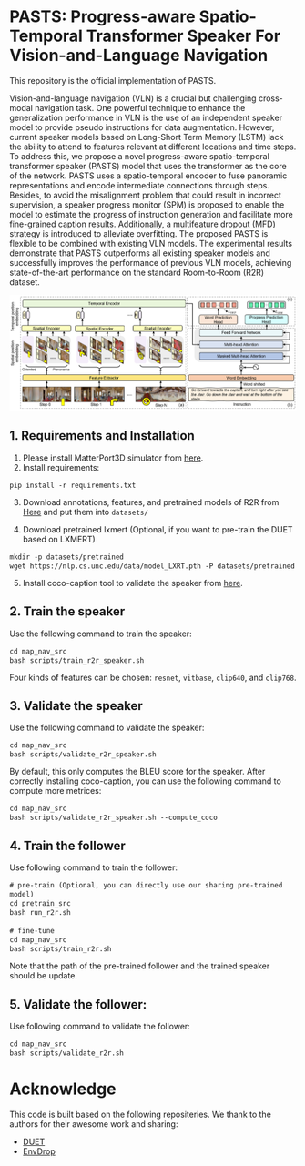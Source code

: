 # PASTS: Progress-aware Spatio-Temporal Transformer Speaker For Vision-and-Language Navigation

This repository is the official implementation of PASTS.

Vision-and-language navigation (VLN) is a crucial but challenging cross-modal navigation task. One powerful technique to enhance the generalization performance in VLN is the use of an independent speaker model to provide pseudo instructions for data augmentation. However, current speaker models based on Long-Short Term Memory (LSTM) lack the ability to attend to features relevant at different locations and time steps. To address this, we propose a novel progress-aware spatio-temporal transformer speaker (PASTS) model that uses the transformer as the core of the network. PASTS uses a spatio-temporal encoder to fuse panoramic representations and encode intermediate connections through steps. Besides, to avoid the misalignment problem that could result in incorrect supervision, a speaker progress monitor (SPM) is proposed to enable the model to estimate the progress of instruction generation and facilitate more fine-grained caption results. Additionally, a multifeature dropout (MFD) strategy is introduced to alleviate overfitting. The proposed PASTS is flexible to be combined with existing VLN models. The experimental results demonstrate that PASTS outperforms all existing speaker models and successfully improves the performance of previous VLN models, achieving state-of-the-art performance on the standard Room-to-Room (R2R) dataset.

![framework](imgs/Overview.png)


## 1. Requirements and Installation
1. Please install MatterPort3D simulator from [here](https://github.com/peteanderson80/Matterport3DSimulator).
2. Install requirements:
```setup
pip install -r requirements.txt
```
3. Download annotations, features, and pretrained models of R2R from [Here](https://www.dropbox.com/scl/fo/uu5npnqbffmvnstzn7v7n/h?dl=0&rlkey=on8tu0ii310zozf2simze9xt7) and put them into `datasets/`

4. Download pretrained lxmert (Optional, if you want to pre-train the DUET based on LXMERT)
```
mkdir -p datasets/pretrained 
wget https://nlp.cs.unc.edu/data/model_LXRT.pth -P datasets/pretrained
```

5. Install coco-caption tool to validate the speaker from [here](https://github.com/tylin/coco-caption).

## 2. Train the speaker
Use the following command to train the speaker:
``` train speaker
cd map_nav_src
bash scripts/train_r2r_speaker.sh
```
Four kinds of features can be chosen: `resnet`,  `vitbase`, `clip640`, and `clip768`.

## 3. Validate the speaker
Use the following command to validate the speaker:
``` valid speaker
cd map_nav_src
bash scripts/validate_r2r_speaker.sh
```
By default, this only computes the BLEU score for the speaker. After correctly installing coco-caption, you can use the following command to compute more metrices:
``` validate speaker with coco-caption
cd map_nav_src
bash scripts/validate_r2r_speaker.sh --compute_coco
```

## 4. Train the follower
Use following command to train the follower:
``` train follower
# pre-train (Optional, you can directly use our sharing pre-trained model)
cd pretrain_src
bash run_r2r.sh

# fine-tune
cd map_nav_src
bash scripts/train_r2r.sh
```
Note that the path of the pre-trained follower and the trained speaker should be update.

## 5. Validate the follower:
Use following command to validate the follower:
``` validate follower
cd map_nav_src
bash scripts/validate_r2r.sh
```

# Acknowledge
This code is built based on the following repositeries. We thank to the authors for their awesome work and sharing:
- [DUET](https://github.com/cshizhe/VLN-DUET)
- [EnvDrop](https://github.com/airsplay/R2R-EnvDrop)